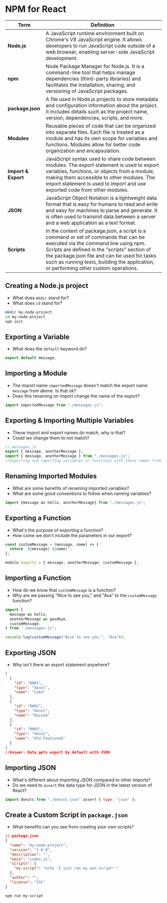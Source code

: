 # NPM for React

| Term | Definition |
| ---- | ---------- |
| __Node.js__ | A JavaScript runtime environment built on Chrome's V8 JavaScript engine. It allows developers to run JavaScript code outside of a web browser, enabling server-side JavaScript development. |
| __npm__ | Node Package Manager for Node.js. It is a command-line tool that helps manage dependencies (third-party libraries) and facilitates the installation, sharing, and versioning of JavaScript packages. |
| __package.json__ | A file used in Node.js projects to store metadata and configuration information about the project. It includes details such as the project name, version, dependencies, scripts, and more. |
| __Modules__ | Reusable pieces of code that can be organized into separate files. Each file is treated as a module and has its own scope for variables and functions. Modules allow for better code organization and encapsulation. |
| __Import & Export__ | JavaScript syntax used to share code between modules. The export statement is used to export variables, functions, or objects from a module, making them accessible to other modules. The import statement is used to import and use exported code from other modules. |
| __JSON__ | JavaScript Object Notation is a lightweight data format that is easy for humans to read and write and easy for machines to parse and generate. It is often used to transmit data between a server and a web application as a text format. |
| __Scripts__ | In the context of package.json, a script is a command or set of commands that can be executed via the command line using npm. Scripts are defined in the "scripts" section of the package.json file and can be used for tasks such as running tests, building the application, or performing other custom operations. |

## Creating a Node.js project

- What does `mkdir` stand for?
- What does `cd` stand for?

```bash
mkdir my-node-project
cd my-node-project
npm init
```

## Exporting a Variable

- What does the `default` keyword do?

```js
export default message;
```

## Importing a Module

- The import name `importedMessage` doesn't match the export name `message` from above. Is that ok?
- Does this renaming on import change the name of the export?

```js
import importedMessage from "./messages.js";
```

## Exporting & Importing Multiple Variables

- These import and export names do match, why is that?
- Could we change them to not match?

```js
// messages.js
export { message, anotherMessage };
import { message, anotherMessage } from "./messages.js";
//exporting and importing variables or functions with these names from that file
```

## Renaming Imported Modules

- What are some benefits of renaming imported variables?
- What are some good conventions to follow when naming variables?

```js
import {message as hello, anotherMessage} from "./messages.js";
```

## Exporting a Function

- What's the purpose of exporting a function?
- How come we don't include the parameters in our export?

```js
const customMessage = (message, name) => {
  return `${message} ${name}`;
};

module.exports = { message, anotherMessage, customMessage };
```

## Importing a Function

- How do we know that `customMessage` is a function?
- Why are we passing "Nice to see you," and "Ava" to the `customMessage` function?

```js
import {
  message as hello,
  anotherMessage as goodbye,
  customMessage,
} from "./messages.js";

console.log(customMessage("Nice to see you,", "Ava"));
```

## Exporting JSON

- Why isn't there an export statement anywhere?

```json
[
  {
    "id": "0001",
    "type": "donut",
    "name": "Cake"
  },
  {
    "id": "0002",
    "type": "donut",
    "name": "Raised"
  },
  {
    "id": "0003",
    "type": "donut",
    "name": "Old Fashioned"
  }
]
//Answer: Data gets export by default with JSON
```

## Importing JSON

- What's different about importing JSON compared to other imports?
- Do we need to `assert` the data type for JSON in the latest version of React?

```js
import donuts from "./donuts.json" assert { type: "json" };
```

## Create a Custom Script in `package.json`

- What benefits can you see from creating your own scripts?

```json
// package.json
{
  "name": "my-node-project",
  "version": "1.0.0",
  "description": "",
  "main": "index.js",
  "scripts": {
    "my-script": "echo 'I just ran my own script!'"
  },
  "author": "",
  "license": "ISC"
}
```

```bash
npm run my-script
```
